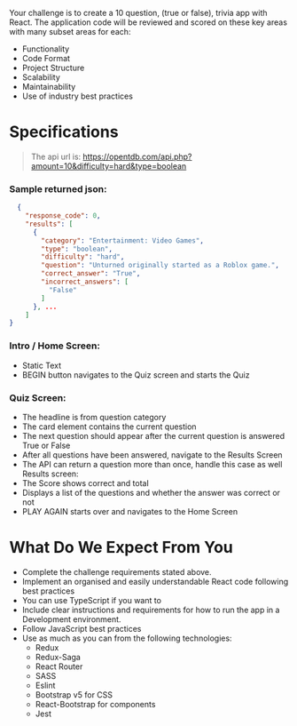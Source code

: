 Your challenge is to create a 10 question, (true or false), trivia app with React.
The application code will be reviewed and scored on these key areas with many subset
areas for each:
- Functionality
- Code Format
- Project Structure
- Scalability
- Maintainability
- Use of industry best practices

# Specifications

> The api url is: https://opentdb.com/api.php?amount=10&difficulty=hard&type=boolean

### Sample returned json:
```json
  {
    "response_code": 0,
    "results": [
      {
        "category": "Entertainment: Video Games",
        "type": "boolean",
        "difficulty": "hard",
        "question": "Unturned originally started as a Roblox game.",
        "correct_answer": "True",
        "incorrect_answers": [
          "False"
        ]
      }, ...
    ]
}
```
### Intro / Home Screen:
  - Static Text
  - BEGIN button navigates to the Quiz screen and starts the Quiz

### Quiz Screen:
  - The headline is from question category
  - The card element contains the current question
  - The next question should appear after the current question is answered True
or False
  - After all questions have been answered, navigate to the Results Screen
  - The API can return a question more than once, handle this case as well
Results screen:
  - The Score shows correct and total
  - Displays a list of the questions and whether the answer was correct or not
  - PLAY AGAIN starts over and navigates to the Home Screen

# What Do We Expect From You

  - Complete the challenge requirements stated above.
  - Implement an organised and easily understandable React code following
best practices
  - You can use TypeScript if you want to
  - Include clear instructions and requirements for how to run the app in a
Development environment.
  - Follow JavaScript best practices
  - Use as much as you can from the following technologies:
    - Redux
    - Redux-Saga
    - React Router
    - SASS
    - Eslint
    - Bootstrap v5 for CSS
    - React-Bootstrap for components
    - Jest